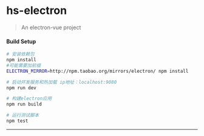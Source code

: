 # hs-electron

> An electron-vue project

#### Build Setup

``` bash
# 安装依赖包
npm install
#可能需要加前缀
ELECTRON_MIRROR=http://npm.taobao.org/mirrors/electron/ npm install

# 启动开发服务和热加载 ip地址：localhost:9080
npm run dev

# 构建electron应用
npm run build

# 运行测试脚本
npm test


```

---

